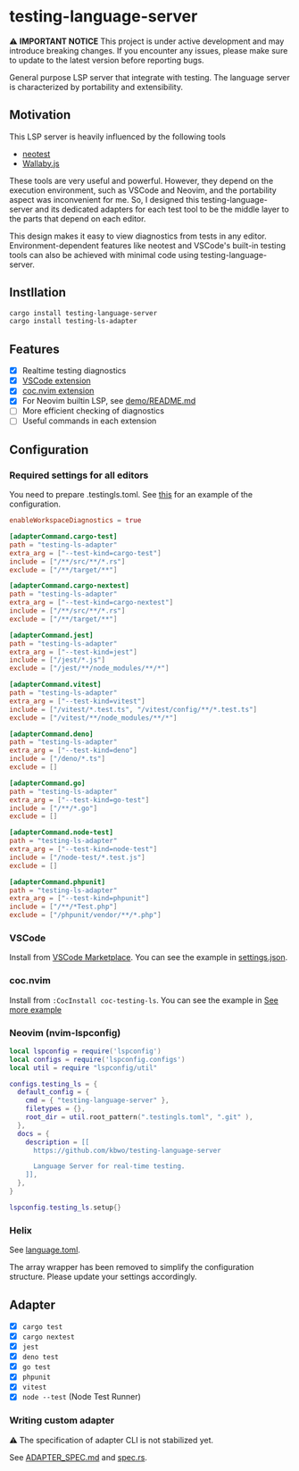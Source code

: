 # testing-language-server

⚠️ **IMPORTANT NOTICE**
This project is under active development and may introduce breaking changes. If you encounter any issues, please make sure to update to the latest version before reporting bugs.

General purpose LSP server that integrate with testing.
The language server is characterized by portability and extensibility.

## Motivation

This LSP server is heavily influenced by the following tools

- [neotest](https://github.com/nvim-neotest/neotest)
- [Wallaby.js](https://wallabyjs.com)

These tools are very useful and powerful. However, they depend on the execution environment, such as VSCode and Neovim, and the portability aspect was inconvenient for me.
So, I designed this testing-language-server and its dedicated adapters for each test tool to be the middle layer to the parts that depend on each editor.

This design makes it easy to view diagnostics from tests in any editor. Environment-dependent features like neotest and VSCode's built-in testing tools can also be achieved with minimal code using testing-language-server.

## Instllation

```sh
cargo install testing-language-server
cargo install testing-ls-adapter
```

## Features

- [x] Realtime testing diagnostics
- [x] [VSCode extension](https://github.com/kbwo/vscode-testing-ls)
- [x] [coc.nvim extension](https://github.com/kbwo/coc-testing-ls)
- [x] For Neovim builtin LSP, see [demo/README.md](./demo/README.md)
- [ ] More efficient checking of diagnostics
- [ ] Useful commands in each extension

## Configuration

### Required settings for all editors
You need to prepare .testingls.toml. See [this](./demo/.testingls.toml) for an example of the configuration.

```.testingls.toml
enableWorkspaceDiagnostics = true

[adapterCommand.cargo-test]
path = "testing-ls-adapter"
extra_arg = ["--test-kind=cargo-test"]
include = ["/**/src/**/*.rs"]
exclude = ["/**/target/**"]

[adapterCommand.cargo-nextest]
path = "testing-ls-adapter"
extra_arg = ["--test-kind=cargo-nextest"]
include = ["/**/src/**/*.rs"]
exclude = ["/**/target/**"]

[adapterCommand.jest]
path = "testing-ls-adapter"
extra_arg = ["--test-kind=jest"]
include = ["/jest/*.js"]
exclude = ["/jest/**/node_modules/**/*"]

[adapterCommand.vitest]
path = "testing-ls-adapter"
extra_arg = ["--test-kind=vitest"]
include = ["/vitest/*.test.ts", "/vitest/config/**/*.test.ts"]
exclude = ["/vitest/**/node_modules/**/*"]

[adapterCommand.deno]
path = "testing-ls-adapter"
extra_arg = ["--test-kind=deno"]
include = ["/deno/*.ts"]
exclude = []

[adapterCommand.go]
path = "testing-ls-adapter"
extra_arg = ["--test-kind=go-test"]
include = ["/**/*.go"]
exclude = []

[adapterCommand.node-test]
path = "testing-ls-adapter"
extra_arg = ["--test-kind=node-test"]
include = ["/node-test/*.test.js"]
exclude = []

[adapterCommand.phpunit]
path = "testing-ls-adapter"
extra_arg = ["--test-kind=phpunit"]
include = ["/**/*Test.php"]
exclude = ["/phpunit/vendor/**/*.php"]
```

### VSCode

Install from [VSCode Marketplace](https://marketplace.visualstudio.com/items?itemName=kbwo.testing-language-server).
You can see the example in [settings.json](./demo/.vscode/settings.json).

### coc.nvim
Install from `:CocInstall coc-testing-ls`.
You can see the example in [See more example](./.vim/coc-settings.json)

### Neovim (nvim-lspconfig)

```lua
local lspconfig = require('lspconfig')
local configs = require('lspconfig.configs')
local util = require "lspconfig/util"

configs.testing_ls = {
  default_config = {
    cmd = { "testing-language-server" },
    filetypes = {},
    root_dir = util.root_pattern(".testingls.toml", ".git" ),
  },
  docs = {
    description = [[
      https://github.com/kbwo/testing-language-server

      Language Server for real-time testing.
    ]],
  },
}

lspconfig.testing_ls.setup{}
```

### Helix
See [language.toml](./demo/.helix/language.toml).

The array wrapper has been removed to simplify the configuration structure. Please update your settings accordingly.

## Adapter
- [x] `cargo test`
- [x] `cargo nextest`
- [x] `jest`
- [x] `deno test`
- [x] `go test`
- [x] `phpunit`
- [x] `vitest`
- [x] `node --test` (Node Test Runner)

### Writing custom adapter
⚠ The specification of adapter CLI is not stabilized yet.

See [ADAPTER_SPEC.md](./doc/ADAPTER_SPEC.md) and [spec.rs](./src/spec.rs).
